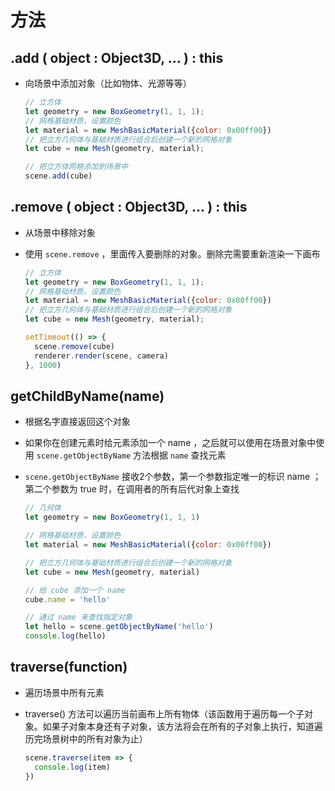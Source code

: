 # 方法

## .add ( object : Object3D, ... ) : this

+ 向场景中添加对象（比如物体、光源等等）

  ```js
  // 立方体
  let geometry = new BoxGeometry(1, 1, 1);
  // 网格基础材质，设置颜色
  let material = new MeshBasicMaterial({color: 0x00ff00})
  // 把立方几何体与基础材质进行组合后创建一个新的网格对象
  let cube = new Mesh(geometry, material);

  // 把立方体网格添加到场景中
  scene.add(cube)
  ```

## .remove ( object : Object3D, ... ) : this

+ 从场景中移除对象
+ 使用 `scene.remove` ，里面传入要删除的对象。删除完需要重新渲染一下画布

  ```js
  // 立方体
  let geometry = new BoxGeometry(1, 1, 1);
  // 网格基础材质，设置颜色
  let material = new MeshBasicMaterial({color: 0x00ff00})
  // 把立方几何体与基础材质进行组合后创建一个新的网格对象
  let cube = new Mesh(geometry, material);

  setTimeout(() => {
    scene.remove(cube)
    renderer.render(scene, camera)
  }, 1000)
  ```

## getChildByName(name)

+ 根据名字直接返回这个对象
+ 如果你在创建元素时给元素添加一个 name ，之后就可以使用在场景对象中使用 `scene.getObjectByName` 方法根据 `name` 查找元素
+ `scene.getObjectByName` 接收2个参数，第一个参数指定唯一的标识 name ；第二个参数为 true 时，在调用者的所有后代对象上查找

  ```js
  // 几何体
  let geometry = new BoxGeometry(1, 1, 1)

  // 网格基础材质，设置颜色
  let material = new MeshBasicMaterial({color: 0x00ff00})

  // 把立方几何体与基础材质进行组合后创建一个新的网格对象
  let cube = new Mesh(geometry, material)

  // 给 cube 添加一个 name
  cube.name = 'hello'

  // 通过 name 来查找指定对象
  let hello = scene.getObjectByName('hello')
  console.log(hello)
  ```

## traverse(function)

+ 遍历场景中所有元素
+ traverse() 方法可以遍历当前画布上所有物体（该函数用于遍历每一个子对象。如果子对象本身还有子对象，该方法将会在所有的子对象上执行，知道遍历完场景树中的所有对象为止）

  ```js
  scene.traverse(item => {
    console.log(item)
  })
  ```
